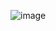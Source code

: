 ![image](https://user-images.githubusercontent.com/61119272/175821424-d51458fc-9dc6-409d-9b3e-80cbb23fa4f6.png)

